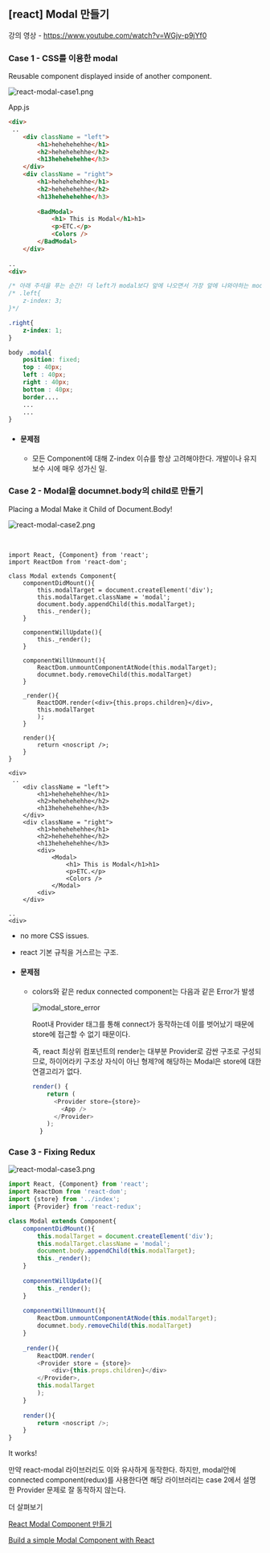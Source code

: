 ## [react] Modal 만들기

강의 영상 - https://www.youtube.com/watch?v=WGjv-p9jYf0



### **Case 1** - CSS를 이용한 modal

Reusable component displayed inside of another component.

![react-modal-case1.png](https://github.com/arara90/images/blob/master/react/react-modal-case1.png?raw=true)

App.js

```html
<div>
 ..
    <div className = "left">
        <h1>hehehehehhe</h1>
        <h2>hehehehehhe</h2>
        <h13hehehehehhe</h3>
    </div>
    <div className = "right">
        <h1>hehehehehhe</h1>
        <h2>hehehehehhe</h2>
        <h13hehehehehhe</h3>
        
        <BadModal>
            <h1> This is Modal</h1>h1>
            <p>ETC.</p>
            <Colors />
		</BadModal>
    </div>
	
..
<div>
```

```css
/* 아래 주석을 푸는 순간! 더 left가 modal보다 앞에 나오면서 가장 앞에 나와야하는 modal이 본래의 역할을 상실한다!  */
/* .left{
    z-index: 3;
}*/

.right{
    z-index: 1;
}

body .modal{
    position: fixed;
    top : 40px;
    left : 40px;
    right : 40px;
    bottom : 40px;
    border....
    ...
    ...
}
```



* #### 문제점

  * 모든 Component에 대해 Z-index 이슈를 항상 고려해야한다. 개발이나 유지보수 시에 매우 성가신 일.



### Case 2 - Modal을 documnet.body의 child로 만들기

 Placing a Modal Make it  Child of Document.Body!

![react-modal-case2.png](https://github.com/arara90/images/blob/master/react/react-modal-case2.png?raw=true)

​								

```
import React, {Component} from 'react';
import ReactDom from 'react-dom';

class Modal extends Component{
	componentDidMount(){
		this.modalTarget = document.createElement('div');
		this.modalTarget.className = 'modal';
		document.body.appendChild(this.modalTarget);
		this._render();
	}
	
	componentWillUpdate(){
		this._render();
	}
	
	componentWillUnmount(){
		ReactDom.unmountComponentAtNode(this.modalTarget);
		documnet.body.removeChild(this.modalTarget)
	}
	
	_render(){
		ReactDOM.render(<div>{this.props.children}</div>,
		this.modalTarget
		);
	}
	
	render(){
		return <noscript />;
	}
}
```

```
<div>
 ..
    <div className = "left">
        <h1>hehehehehhe</h1>
        <h2>hehehehehhe</h2>
        <h13hehehehehhe</h3>
    </div>
    <div className = "right">
        <h1>hehehehehhe</h1>
        <h2>hehehehehhe</h2>
        <h13hehehehehhe</h3>
        <div>
       		<Modal>
                <h1> This is Modal</h1>h1>
                <p>ETC.</p>
                <Colors />
			</Modal>
		<div>
    </div>
	
..
<div>

```

- no more CSS issues.

- react 기본 규칙을 거스르는 구조.

  

- #### 문제점 

  * colors와 같은 redux connected component는 다음과 같은 Error가 발생

    ![modal_store_error](https://github.com/arara90/images/blob/master/react/react%20031.png?raw=true)

    Root내 Provider 태그를 통해 connect가 동작하는데 이를 벗어났기 때문에 store에 접근할 수 없기 때문이다. 

    

    즉, react 최상위 컴포넌트의 render는 대부분 Provider로 감싼 구조로 구성되므로, 하이어라키 구조상 자식이 아닌 형제?에 해당하는 Modal은 store에 대한 연결고리가 없다.

    ```js
    render() {
        return (
          <Provider store={store}>
            <App />
          </Provider>
        );
      }
    ```



### Case 3 - Fixing Redux

![react-modal-case3.png](https://github.com/arara90/images/blob/master/react/react-modal-case3.png?raw=true)

```js
import React, {Component} from 'react';
import ReactDom from 'react-dom';
import {store} from '../index';
import {Provider} from 'react-redux';

class Modal extends Component{
	componentDidMount(){
		this.modalTarget = document.createElement('div');
		this.modalTarget.className = 'modal';
		document.body.appendChild(this.modalTarget);
		this._render();
	}
	
	componentWillUpdate(){
		this._render();
	}
	
	componentWillUnmount(){
		ReactDom.unmountComponentAtNode(this.modalTarget);
		documnet.body.removeChild(this.modalTarget)
	}
	
	_render(){
		ReactDOM.render(
		<Provider store = {store}>
			<div>{this.props.children}</div>
		</Provider>,
		this.modalTarget
		);
	}
	
	render(){
		return <noscript />;
	}
}
```



It works!

만약 react-modal 라이브러리도 이와 유사하게 동작한다. 하지만, modal안에 connected component(redux)를 사용한다면  해당 라이브러리는  case 2에서 설명한 Provider 문제로 잘 동작하지 않는다.

 



더 살펴보기

[React Modal Component 만들기](https://velog.io/@zynkn/React-Modal-Component-만들기)

[Build a simple Modal Component with React](https://blog.bitsrc.io/build-a-simple-modal-component-with-react-16decdc111a6)

